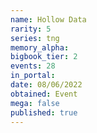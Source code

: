 ```yaml
---
name: Hollow Data
rarity: 5
series: tng
memory_alpha:
bigbook_tier: 2
events: 28
in_portal:
date: 08/06/2022
obtained: Event
mega: false
published: true
---
```



